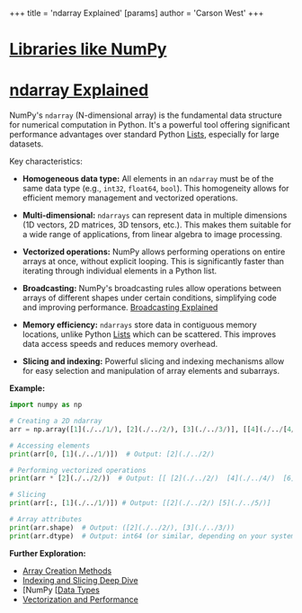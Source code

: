 +++
 title = 'ndarray Explained'
[params]
	author = 'Carson West'
+++
# [Libraries like NumPy](./../libraries-like-numpy/)
# [ndarray Explained](./../ndarray-explained/) 
NumPy's `ndarray` (N-dimensional array) is the fundamental data structure for numerical computation in Python.  It's a powerful tool offering significant performance advantages over standard Python [Lists](./../lists/), especially for large datasets.

Key characteristics:

* **Homogeneous data type:**  All elements in an `ndarray` must be of the same data type (e.g., `int32`, `float64`, `bool`). This homogeneity allows for efficient memory management and vectorized operations.

* **Multi-dimensional:**  `ndarrays` can represent data in multiple dimensions (1D vectors, 2D matrices, 3D tensors, etc.).  This makes them suitable for a wide range of applications, from linear algebra to image processing.

* **Vectorized operations:**  NumPy allows performing operations on entire arrays at once, without explicit looping. This is significantly faster than iterating through individual elements in a Python list.

* **Broadcasting:**  NumPy's broadcasting rules allow operations between arrays of different shapes under certain conditions, simplifying code and improving performance.  [Broadcasting Explained](./../broadcasting-explained/)

* **Memory efficiency:**  `ndarrays` store data in contiguous memory locations, unlike Python [Lists](./../lists/) which can be scattered. This improves data access speeds and reduces memory overhead.

* **Slicing and indexing:**  Powerful slicing and indexing mechanisms allow for easy selection and manipulation of array elements and subarrays.

**Example:**

```python
import numpy as np

# Creating a 2D ndarray
arr = np.array([1](./../1/), [2](./../2/), [3](./../3/)], [[4](./../[4/), [5](./../5/), [6](./../6/))

# Accessing elements
print(arr[0, [1](./../1/)])  # Output: [2](./../2/)

# Performing vectorized operations
print(arr * [2](./../2/))  # Output: [[ [2](./../2/)  [4](./../4/)  [6](./../6/)], [ 8 10 12]]

# Slicing
print(arr[:, [1](./../1/)]) # Output: [[2](./../2/) [5](./../5/)]

# Array attributes
print(arr.shape)  # Output: ([2](./../2/), [3](./../3/))
print(arr.dtype)  # Output: int64 (or similar, depending on your system)
```

**Further Exploration:**

* [Array Creation Methods](./../array-creation-methods/)
* [Indexing and Slicing Deep Dive](./../indexing-and-slicing-deep-dive/)
* [NumPy [[Data Types](./../numpy-[[data-types/)
* [Vectorization and Performance](./../vectorization-and-performance/)


